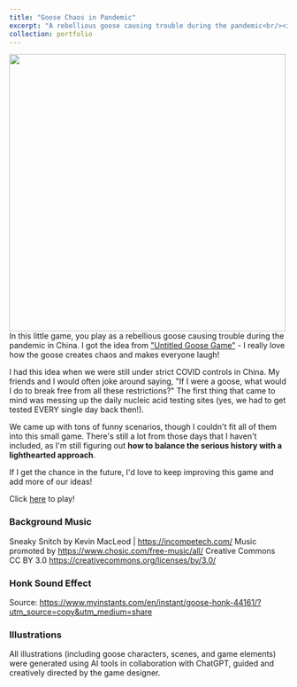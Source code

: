 ```yaml
---
title: "Goose Chaos in Pandemic"
excerpt: "A rebellious goose causing trouble during the pandemic<br/><img src='https://i.pinimg.com/736x/81/61/f2/8161f28258d90b01c12b9b1ebfd20f35.jpg' width='500'>"
collection: portfolio
---
```

<img src="https://i.pinimg.com/736x/81/61/f2/8161f28258d90b01c12b9b1ebfd20f35.jpg" width="500"><br>
In this little game, you play as a rebellious goose causing trouble during the pandemic in China. I got the idea from  <a href="https://goose.game/" target="_blank">"Untitled Goose Game"</a> - I really love how the goose creates chaos and makes everyone laugh!

I had this idea when we were still under strict COVID controls in China. My friends and I would often joke around saying, "If I were a goose, what would I do to break free from all these restrictions?" The first thing that came to mind was messing up the daily nucleic acid testing sites (yes, we had to get tested EVERY single day back then!).

We came up with tons of funny scenarios, though I couldn't fit all of them into this small game. There's still a lot from those days that I haven't included, as I'm still figuring out **how to balance the serious history with a lighthearted approach**.

If I get the chance in the future, I'd love to keep improving this game and add more of our ideas!

<p>
Click <a href="https://ting-bingersoda.github.io/about/goosechaosinpandemic.html" target="_blank">here</a> to play!
</p>

### Background Music
Sneaky Snitch by Kevin MacLeod | https://incompetech.com/
Music promoted by https://www.chosic.com/free-music/all/
Creative Commons CC BY 3.0
https://creativecommons.org/licenses/by/3.0/

### Honk Sound Effect
Source: https://www.myinstants.com/en/instant/goose-honk-44161/?utm_source=copy&utm_medium=share

### Illustrations
All illustrations (including goose characters, scenes, and game elements) were generated using AI tools in collaboration with ChatGPT, guided and creatively directed by the game designer.